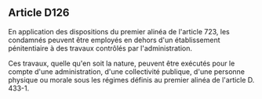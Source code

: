 Article D126
----
En application des dispositions du premier alinéa de l'article 723, les
condamnés peuvent être employés en dehors d'un établissement pénitentiaire à des
travaux contrôlés par l'administration.

Ces travaux, quelle qu'en soit la nature, peuvent être exécutés pour le compte
d'une administration, d'une collectivité publique, d'une personne physique ou
morale sous les régimes définis au premier alinéa de l'article D. 433-1.
